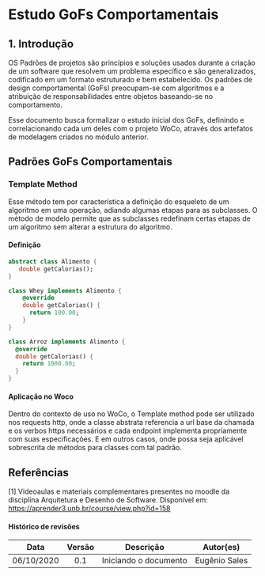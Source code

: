 # Estudo GoFs Comportamentais

## 1. Introdução

OS Padrões de projetos são princípios e soluções usados durante a criação de um software que resolvem um problema específico e são generalizados, codificado em um formato estruturado e bem estabelecido. Os padrões de design comportamental (GoFs) preocupam-se com algoritmos e a atribuição de responsabilidades entre objetos baseando-se no comportamento.

Esse documento busca formalizar o estudo inicial dos GoFs, definindo e correlacionando cada um deles com o projeto WoCo, através dos artefatos de modelagem criados no módulo anterior.

## Padrões GoFs Comportamentais

### Template Method

Esse método tem por característica a definição do esqueleto de um algoritmo em uma operação, adiando algumas etapas para as subclasses. O método de modelo permite que as subclasses redefinam certas etapas de um algoritmo sem alterar a estrutura do algoritmo.

#### Definição

``` Dart
abstract class Alimento {
   double getCalorias();
}

class Whey implements Alimento {
    @override
    double getCalorias() {
      return 100.00;
    }
}

class Arroz implements Alimento {
  @override
  double getCalorias() {
    return 1000.00;
  }
}
```

#### Aplicação no Woco

Dentro do contexto de uso no WoCo, o Template method pode ser utilizado nos requests http, onde a classe abstrata referencia a url base da chamada e os verbos https necessários e cada endpoint implementa propriamente com suas especificações. E em outros casos, onde possa seja aplicável sobrescrita de métodos para classes com tal padrão.


## Referências

[1] Videoaulas e materiais complementares presentes no moodle da disciplina Arquitetura e Desenho de Software. Disponível em: https://aprender3.unb.br/course/view.php?id=158

#### Histórico de revisões
|   Data   |  Versão  |        Descrição       |          Autor(es)          |
|:--------:|:--------:|:----------------------:|:---------------------------:|
|06/10/2020|   0.1    | Iniciando o documento       |  Eugênio Sales  |